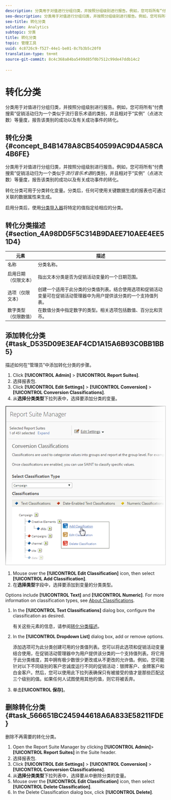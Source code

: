 ```yaml
---
description: 分类用于对值进行分组归类，并按照分组级别进行报告。例如，您可将所有“付费搜索”促销活动归为一个类似于流行音乐术语的类别，并且相对于“实例”（点进次数）等量度，报告该类别的成功以及有关成功事件的转化。
seo-description: 分类用于对值进行分组归类，并按照分组级别进行报告。例如，您可将所有“付费搜索”促销活动归为一个类似于流行音乐术语的类别，并且相对于“实例”（点进次数）等量度，报告该类别的成功以及有关成功事件的转化。
seo-title: 转化分类
solution: Analytics
subtopic: 分类
title: 转化分类
topic: 管理工具
uuid: 4c8726c9-f527-44e1-be01-8c7b3b5c20f0
translation-type: tm+mt
source-git-commit: 8c4c368a84ba5499d85f0b7512c99de47ddb14c2

---
```



# 转化分类

分类用于对值进行分组归类，并按照分组级别进行报告。例如，您可将所有“付费搜索”促销活动归为一个类似于流行音乐术语的类别，并且相对于“实例”（点进次数）等量度，报告该类别的成功以及有关成功事件的转化。

## 转化分类 {#concept_B4B1478A8CB540599AC9D4A58CA4B6FE}

分类用于对值进行分组归类，并按照分组级别进行报告。例如，您可将所有“付费搜索”促销活动归为一个类似于&#x200B;*流行音乐术语*&#x200B;的类别，并且相对于“实例”（点进次数）等量度，报告该类别的成功以及有关成功事件的转化。

转化分类可用于分类转化变量。分类后，任何可使用关键数据生成的报表也可通过关联的数据属性来生成。

启用分类后，使用[分类导入器](/help/components/c-classifications2/c-classifications-importer/c-working-with-saint.md)将特定的值指定给相应的分类。

## 转化分类描述 {#section_4A98DD5F5C314B9DAEE710AEE4EE51D4}

<table id="table_0B72C485467348E2A34BF913441F4AF5"> 
 <thead> 
  <tr> 
   <th colname="col1" class="entry"> 元素 </th> 
   <th colname="col2" class="entry"> 描述 </th> 
  </tr> 
 </thead>
 <tbody> 
  <tr> 
   <td colname="col1"> <span class="wintitle">名称</span> </td> 
   <td colname="col2"> 分类名称。 </td> 
  </tr> 
  <tr> 
   <td colname="col1"> <span class="wintitle">启用日期（仅限文本）</span> </td> 
   <td colname="col2"> <p>指出文本分类是否为促销活动变量的一个日期范围。 </p> </td> 
  </tr> 
  <tr> 
   <td colname="col1"> <span class="wintitle">选项（仅限文本）</span> </td> 
   <td colname="col2">创建一个适用于此分类的分类值列表。结合使用<span class="wintitle">选项</span>和促销活动变量可在<span class="wintitle">促销活动管理器</span>中为用户提供该分类的一个支持值列表。 </td> 
  </tr> 
  <tr> 
   <td colname="col1"> <span class="wintitle">数字类型（仅限数值）</span> </td> 
   <td colname="col2">在数值分类中指定数字的类型。相关选项包括<span class="wintitle">数值</span>、<span class="wintitle">百分比</span>和<span class="wintitle">货币</span>。 </td> 
  </tr> 
 </tbody> 
</table>

## 添加转化分类 {#task_D535D09E3EAF4CD1A15A6B93C0BB1BB5}

<!-- 

t_classification_conversion.xml

 -->

描述如何在“管理员”中添加转化分类的步骤。

1. Click **[!UICONTROL Admin]** &gt; **[!UICONTROL Report Suites]**.
1. 选择报表包.
1. Click **[!UICONTROL Edit Settings]** &gt; **[!UICONTROL Conversion]** &gt; **[!UICONTROL Conversion Classifications]**.
1.  从&#x200B;**选择分类类型**&#x200B;下拉列表中，选择要添加分类的变量。

   ![步骤信息](assets/sub_class_create.png)

1. Mouse over the **[!UICONTROL Edit Classification]** icon, then select **[!UICONTROL Add Classification]**.
1.  在&#x200B;**选择类型**&#x200B;字段中，选择要添加到变量的分类类型。

   Options include **[!UICONTROL Text]** and **[!UICONTROL Numeric]**. For more information on classification types, see [About Classifications](/help/components/c-classifications2/c-classifications.md).
1. In the **[!UICONTROL Text Classifications]** dialog box, configure the classification as desired.

   有关这些元素的信息，请参阅[转化分类描述](/help/components/c-classifications2/conversion-classifications.md#section_4A98DD5F5C314B9DAEE710AEE4EE51D4)。

1. In the **[!UICONTROL Dropdown List]** dialog box, add or remove options.

   添加选项可为此分类创建可用的分类值列表。您可以将此选项和促销活动变量结合使用，在促销活动管理器中为用户提供该分类的一个支持值列表。将它用于此分类维度，其中拥有极少数很少更改或从不更改的允许值。例如，您可能针对以下不同级别的客户忠诚度运行不同的促销活动：银牌客户、金牌客户和白金客户。然后，您可以使用此下拉列表确保只有被接受的值才是那些匹配这三个级别的值。如果任何人试图使用其他的值，则它将被丢弃。
1. 单击&#x200B;**[!UICONTROL 保存]**。

## 删除转化分类 {#task_566651BC245944618A6A833E58211FDE}

<!-- 

t_classification_delete_conversion.xml

 -->

删除不再需要的转化分类。

1. Open the Report Suite Manager by clicking **[!UICONTROL Admin]**&gt; **[!UICONTROL Report Suites]** in the Suite header.
1. 选择报表包.
1. Click **[!UICONTROL Edit Settings]** &gt; **[!UICONTROL Conversion]** &gt; **[!UICONTROL Conversion Classifications]**.
1.  从&#x200B;**选择分类类型**&#x200B;下拉列表中，选择要从中删除分类的变量。
1. Mouse over the **[!UICONTROL Edit Classification]** icon, then select **[!UICONTROL Delete Classification]**.
1. In the Delete Classification dialog box, click **[!UICONTROL Delete]**.
